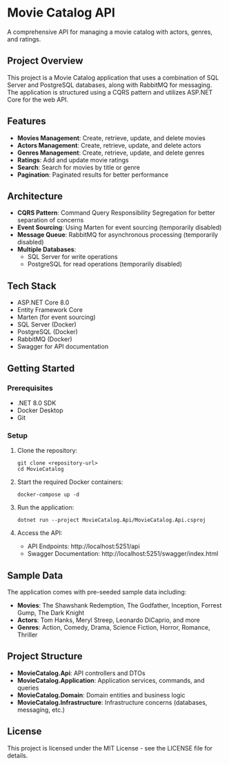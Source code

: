# Movie Catalog API

A comprehensive API for managing a movie catalog with actors, genres, and ratings.

## Project Overview

This project is a Movie Catalog application that uses a combination of SQL Server and PostgreSQL databases, along with RabbitMQ for messaging. The application is structured using a CQRS pattern and utilizes ASP.NET Core for the web API.

## Features

- **Movies Management**: Create, retrieve, update, and delete movies
- **Actors Management**: Create, retrieve, update, and delete actors
- **Genres Management**: Create, retrieve, update, and delete genres
- **Ratings**: Add and update movie ratings
- **Search**: Search for movies by title or genre
- **Pagination**: Paginated results for better performance

## Architecture

- **CQRS Pattern**: Command Query Responsibility Segregation for better separation of concerns
- **Event Sourcing**: Using Marten for event sourcing (temporarily disabled)
- **Message Queue**: RabbitMQ for asynchronous processing (temporarily disabled)
- **Multiple Databases**: 
  - SQL Server for write operations
  - PostgreSQL for read operations (temporarily disabled)

## Tech Stack

- ASP.NET Core 8.0
- Entity Framework Core
- Marten (for event sourcing)
- SQL Server (Docker)
- PostgreSQL (Docker)
- RabbitMQ (Docker)
- Swagger for API documentation

## Getting Started

### Prerequisites

- .NET 8.0 SDK
- Docker Desktop
- Git

### Setup

1. Clone the repository:
   ```
   git clone <repository-url>
   cd MovieCatalog
   ```

2. Start the required Docker containers:
   ```
   docker-compose up -d
   ```

3. Run the application:
   ```
   dotnet run --project MovieCatalog.Api/MovieCatalog.Api.csproj
   ```

4. Access the API:
   - API Endpoints: http://localhost:5251/api
   - Swagger Documentation: http://localhost:5251/swagger/index.html

## Sample Data

The application comes with pre-seeded sample data including:

- **Movies**: The Shawshank Redemption, The Godfather, Inception, Forrest Gump, The Dark Knight
- **Actors**: Tom Hanks, Meryl Streep, Leonardo DiCaprio, and more
- **Genres**: Action, Comedy, Drama, Science Fiction, Horror, Romance, Thriller

## Project Structure

- **MovieCatalog.Api**: API controllers and DTOs
- **MovieCatalog.Application**: Application services, commands, and queries
- **MovieCatalog.Domain**: Domain entities and business logic
- **MovieCatalog.Infrastructure**: Infrastructure concerns (databases, messaging, etc.)

## License

This project is licensed under the MIT License - see the LICENSE file for details.
